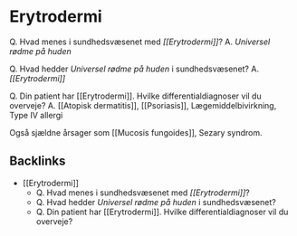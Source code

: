 # Erytrodermi
Q. Hvad menes i sundhedsvæsenet med *[[Erytrodermi]]*? 
A. *Universel rødme på huden*

Q. Hvad hedder *Universel rødme på huden* i sundhedsvæsenet? 
A. *[[Erytrodermi]]* 

Q. Din patient har [[Erytrodermi]]. Hvilke differentialdiagnoser vil du overveje?
A. [[Atopisk dermatitis]], [[Psoriasis]], Lægemiddelbivirkning, Type IV allergi

Også sjældne årsager som [[Mucosis fungoides]], Sezary syndrom.

## Backlinks
* [[Erytrodermi]]
	* Q. Hvad menes i sundhedsvæsenet med *[[Erytrodermi]]*? 
	* Q. Hvad hedder *Universel rødme på huden* i sundhedsvæsenet? 
	* Q. Din patient har [[Erytrodermi]]. Hvilke differentialdiagnoser vil du overveje?

<!-- #anki/tag/med/Derma #anki/deck/Medicine -->

<!-- {BearID:D85C5A52-7012-46C8-81B7-8A3EA7DFFB82-731-00000C717F704B02} -->
